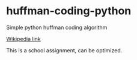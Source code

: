 # huffman-coding-python
Simple python huffman coding algorithm

[Wikipedia link](https://en.wikipedia.org/wiki/Huffman_coding)

This is a school assignment, can be optimized.
